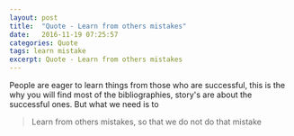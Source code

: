 ```yaml
---
layout: post
title:  "Quote - Learn from others mistakes"
date:   2016-11-19 07:25:57
categories: Quote
tags: learn mistake
excerpt: Quote - Learn from others mistakes
---
```


People are eager to learn things from those who are successful, this is the why you will find most of the bibliographies, story's are about the successful ones. But what we need is to

> Learn from others mistakes, so that we do not do that mistake
